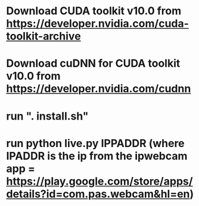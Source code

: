 # Download CUDA toolkit v10.0 from https://developer.nvidia.com/cuda-toolkit-archive
# Download cuDNN for CUDA toolkit v10.0 from https://developer.nvidia.com/cudnn

# run ". install.sh"
# run python live.py IPPADDR (where IPADDR is the ip from the ipwebcam app = https://play.google.com/store/apps/details?id=com.pas.webcam&hl=en)
